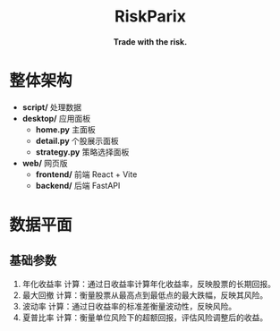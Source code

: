 <div align="center">

# RiskParix

#### Trade with the risk.

</div>

# 整体架构

- **script/** 处理数据
- **desktop/** 应用面板
  - **home.py** 主面板
  - **detail.py** 个股展示面板
  - **strategy.py** 策略选择面板
- **web/** 网页版
  - **frontend/** 前端 React + Vite
  - **backend/** 后端 FastAPI

# 数据平面

## 基础参数

1. 年化收益率
   计算：通过日收益率计算年化收益率，反映股票的长期回报。
2. 最大回撤
   计算：衡量股票从最高点到最低点的最大跌幅，反映其风险。
3. 波动率
   计算：通过日收益率的标准差衡量波动性，反映风险。
4. 夏普比率
   计算：衡量单位风险下的超额回报，评估风险调整后的收益。

<!-- # 控制平面

## OMS 订单管理系统

将策略获得的持仓信息转化为订单信息可以根据订单信息获得计算参数

## EMS 交易管理系统

根据 OMS 获得的订单信息使用东方证券 EMT 极速柜台进行交易 -->
